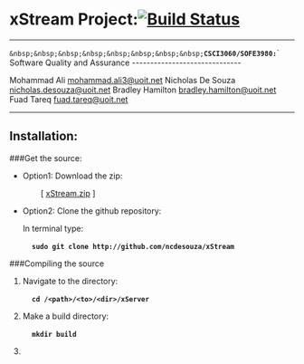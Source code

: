 xStream Project:[![Build Status](https://magnum.travis-ci.com/ncdesouza/xstream.svg?token=WZRVmSR43sduJMwFxmyr)](https://magnum.travis-ci.com/ncdesouza/xstream)                                                            
===============
---

``&nbsp;&nbsp;&nbsp;&nbsp;&nbsp;&nbsp;&nbsp;&nbsp;``__`CSCI3060/SOFE3980:`__`
                                   Software Quality and Assurance
                                   ------------------------------
    
Mohammad Ali            <mohammad.ali3@uoit.net>
Nicholas De Souza       <nicholas.desouza@uoit.net>
Bradley Hamilton        <bradley.hamilton@uoit.net>
Fuad Tareq              <fuad.tareq@uoit.net>


---


Installation:
-------------

###Get the source:


*   Option1: Download the zip:

    &nbsp;&nbsp;&nbsp;&nbsp;&nbsp;&nbsp;&nbsp;&nbsp;\[ [xStream.zip][id2] \] 
 
*   Option2: Clone the github repository:

    In terminal type:

    &nbsp;&nbsp;&nbsp;&nbsp;__`sudo git clone http://github.com/ncdesouza/xStream`__


[id1]: <https://magnum.travis-ci.com/ncdesouza/xstream.svg?token=WZRVmSR43sduJMwFxmyr>
[id2]: <https://github.com/100481185/CSCI3060-SOFE3980-Project/archive/master.zip>     
    
###Compiling the source

1. Navigate to the directory:

    &nbsp;&nbsp;&nbsp;&nbsp;__`cd /<path>/<to>/<dir>/xServer`__

2. Make a build directory:

    &nbsp;&nbsp;&nbsp;&nbsp;__`mkdir build`__
    
3. 


